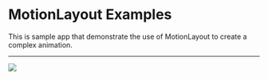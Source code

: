 # MotionLayout Examples

This is sample app that demonstrate the use of MotionLayout to create a complex animation. 
<hr/>
<img src="https://github.com/Rajnish23/DrawerAnimation/blob/master/20191129_2134571.gif" />
